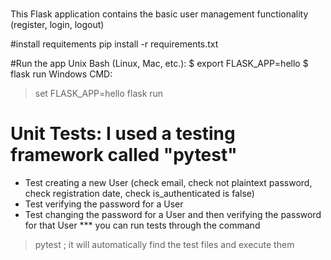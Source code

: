 # 
This Flask application contains the basic user management functionality (register, login, logout) 

#install requitements
 pip install -r requirements.txt

#Run the app 
 Unix Bash (Linux, Mac, etc.):
$ export FLASK_APP=hello
$ flask run
Windows CMD:
> set FLASK_APP=hello
> flask run

 # Unit Tests: I used a testing framework called "pytest"
 
- Test creating a new User (check email, check not plaintext password, check registration date, check is_authenticated is false)
- Test verifying the password for a User
- Test changing the password for a User and then verifying the password for that User
 *** you can run tests through the command 
 > pytest ; it will automatically find the test files and execute them
